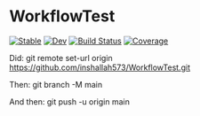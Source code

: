 # WorkflowTest

[![Stable](https://img.shields.io/badge/docs-stable-blue.svg)](https://inshallah573@googlemail.com.github.io/WorkflowTest.jl/stable)
[![Dev](https://img.shields.io/badge/docs-dev-blue.svg)](https://inshallah573@googlemail.com.github.io/WorkflowTest.jl/dev)
[![Build Status](https://github.com/inshallah573@googlemail.com/WorkflowTest.jl/workflows/CI/badge.svg)](https://github.com/inshallah573@googlemail.com/WorkflowTest.jl/actions)
[![Coverage](https://codecov.io/gh/inshallah573@googlemail.com/WorkflowTest.jl/branch/master/graph/badge.svg)](https://codecov.io/gh/inshallah573@googlemail.com/WorkflowTest.jl)


Did:
git remote set-url origin https://github.com/inshallah573/WorkflowTest.git

Then:
git branch -M main

And then:
git push -u origin main

